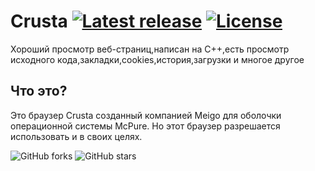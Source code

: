 # Crusta [![Latest release](https://img.shields.io/github/release/meigostudios/Crusta.svg)](https://github.com/meigostudios/Crusta/releases/latest) [![License](https://img.shields.io/github/license/meigostudios/Crusta.svg)](https://github.com/meigostudios/Crusta/blob/master/LICENSE)
Хороший просмотр веб-страниц,написан на C++,есть просмотр исходного кода,закладки,cookies,история,загрузки и многое другое

## Что это?
Это браузер Crusta созданный компанией Meigo для оболочки операционной системы McPure. Но этот браузер разрешается использовать и в своих целях.


![GitHub forks](https://img.shields.io/github/forks/meigostudios/Crusta.svg?style=social&label=Fork) ![GitHub stars](https://img.shields.io/github/stars/meigostudios/Crusta.svg?style=social&label=Stars)
